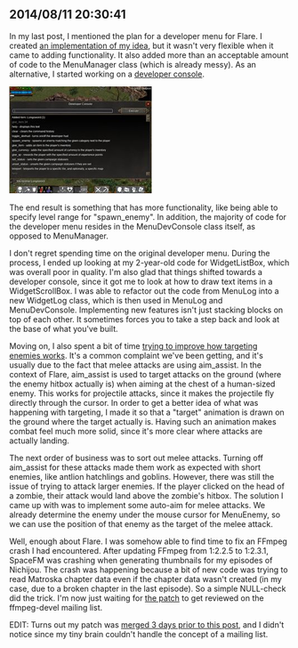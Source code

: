 ## 2014/08/11 20:30:41

In my last post, I mentioned the plan for a developer menu for Flare. I created [an implementation of my idea](https://www.youtube.com/watch?v=ZhLAPOs5pT8&list=UUkvFvU2eOTKylDAZOJkHfRw), but it wasn't very flexible when it came to adding functionality. It also added more than an acceptable amount of code to the MenuManager class (which is already messy). As an alternative, I started working on a [developer console](https://www.youtube.com/watch?v=hLlzxaZW8Iw&list=UUkvFvU2eOTKylDAZOJkHfRw).

[![developer console screenshot](images/thumb_devconsole.jpg)](images/devconsole.png)

The end result is something that has more functionality, like being able to specify level range for "spawn_enemy". In addition, the majority of code for the developer menu resides in the MenuDevConsole class itself, as opposed to MenuManager.

I don't regret spending time on the original developer menu. During the process, I ended up looking at my 2-year-old code for WidgetListBox, which was overall poor in quality. I'm also glad that things shifted towards a developer console, since it got me to look at how to draw text items in a WidgetScrollBox. I was able to refactor out the code from MenuLog into a new WidgetLog class, which is then used in MenuLog and MenuDevConsole. Implementing new features isn't just stacking blocks on top of each other. It sometimes forces you to take a step back and look at the base of what you've built.

Moving on, I also spent a bit of time [trying to improve how targeting enemies works](https://github.com/clintbellanger/flare-engine/pull/1140). It's a common complaint we've been getting, and it's usually due to the fact that melee attacks are using aim_assist. In the context of Flare, aim_assist is used to target attacks on the ground (where the enemy hitbox actually is) when aiming at the chest of a human-sized enemy. This works for projectile attacks, since it makes the projectile fly directly through the cursor. In order to get a better idea of what was happening with targeting, I made it so that a "target" animation is drawn on the ground where the target actually is. Having such an animation makes combat feel much more solid, since it's more clear where attacks are actually landing.

The next order of business was to sort out melee attacks. Turning off aim_assist for these attacks made them work as expected with short enemies, like antlion hatchlings and goblins. However, there was still the issue of trying to attack larger enemies. If the player clicked on the head of a zombie, their attack would land above the zombie's hitbox. The solution I came up with was to implement some auto-aim for melee attacks. We already determine the enemy under the mouse cursor for MenuEnemy, so we can use the position of that enemy as the target of the melee attack.

Well, enough about Flare. I was somehow able to find time to fix an FFmpeg crash I had encountered. After updating FFmpeg from 1:2.2.5 to 1:2.3.1, SpaceFM was crashing when generating thumbnails for my episodes of Nichijou. The crash was happening because a bit of new code was trying to read Matroska chapter data even if the chapter data wasn't created (in my case, due to a broken chapter in the last episode). So a simple NULL-check did the trick. I'm now just waiting for [the patch](files/ffmpeg-patch.patch) to get reviewed on the ffmpeg-devel mailing list.

EDIT: Turns out my patch was [merged 3 days prior to this post](http://git.videolan.org/?p=ffmpeg.git;a=commit;h=87dc8b3af9135f0cfcdf3c0520e3f29e7b0d92c6), and I didn't notice since my tiny brain couldn't handle the concept of a mailing list.

